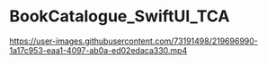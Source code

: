 # BookCatalogue_SwiftUI_TCA
https://user-images.githubusercontent.com/73191498/219696990-1a17c953-eaa1-4097-ab0a-ed02edaca330.mp4


